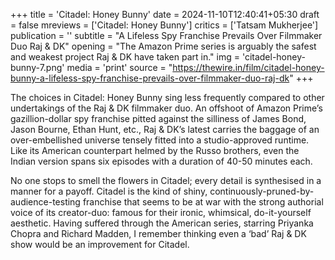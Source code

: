 +++
title = 'Citadel: Honey Bunny'
date = 2024-11-10T12:40:41+05:30
draft = false
mreviews = ['Citadel: Honey Bunny']
critics = ['Tatsam Mukherjee']
publication = ''
subtitle = "A Lifeless Spy Franchise Prevails Over Filmmaker Duo Raj & DK"
opening = "The Amazon Prime series is arguably the safest and weakest project Raj & DK have taken part in."
img = 'citadel-honey-bunny-7.png'
media = 'print'
source = "https://thewire.in/film/citadel-honey-bunny-a-lifeless-spy-franchise-prevails-over-filmmaker-duo-raj-dk"
+++

The choices in Citadel: Honey Bunny sing less frequently compared to other undertakings of the Raj & DK filmmaker duo. An offshoot of Amazon Prime’s gazillion-dollar spy franchise pitted against the silliness of James Bond, Jason Bourne, Ethan Hunt, etc., Raj & DK’s latest carries the baggage of an over-embellished universe tensely fitted into a studio-approved runtime. Like its American counterpart helmed by the Russo brothers, even the Indian version spans six episodes with a duration of 40-50 minutes each.

No one stops to smell the flowers in Citadel; every detail is synthesised in a manner for a payoff. Citadel is the kind of shiny, continuously-pruned-by-audience-testing franchise that seems to be at war with the strong authorial voice of its creator-duo: famous for their ironic, whimsical, do-it-yourself aesthetic. Having suffered through the American series, starring Priyanka Chopra and Richard Madden, I remember thinking even a ‘bad’ Raj & DK show would be an improvement for Citadel.
